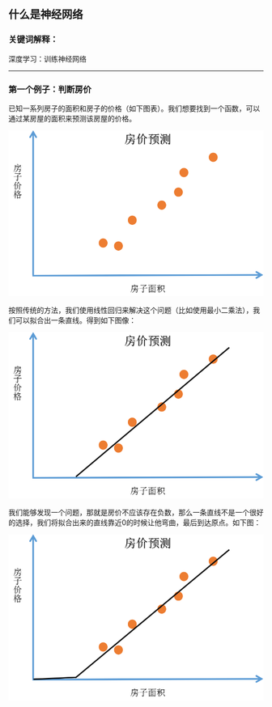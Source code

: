## 什么是神经网络

### 关键词解释：

深度学习：训练神经网络



---



### 第一个例子：判断房价

已知一系列房子的面积和房子的价格（如下图表）。我们想要找到一个函数，可以通过某房屋的面积来预测该房屋的价格。

![1.1.1](../img/1.1.1.png)



按照传统的方法，我们使用线性回归来解决这个问题（比如使用最小二乘法），我们可以拟合出一条直线。得到如下图像：

![1.1.1](../img/1.1.2.png)

我们能够发现一个问题，那就是房价不应该存在负数，那么一条直线不是一个很好的选择，我们将拟合出来的直线靠近0的时候让他弯曲，最后到达原点。如下图：

![1.1.1](../img/1.1.3.png)